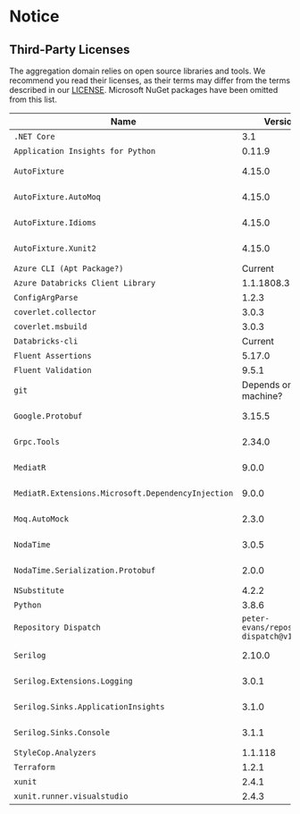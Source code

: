 # Notice

## Third-Party Licenses

The aggregation domain relies on open source libraries and tools.
We recommend you read their licenses, as their terms may differ from the terms described in our [LICENSE](https://github.com/Energinet-DataHub/geh-aggregations/blob/main/LICENSE).
Microsoft NuGet packages have been omitted from this list.

| Name | Version | Url | License |
| -- | -- | -- | -- |
| `.NET Core` | 3.1 | https://dotnet.microsoft.com/download/dotnet/3.1 | MIT |
| `Application Insights for Python` | 0.11.9 | https://pypi.org/project/applicationinsights/0.11.9 | MIT |
| `AutoFixture` | 4.15.0 | https://nugetprodusnc-northcentralus-01.regional.azure-api.net/packages/AutoFixture/4.15.0 | MIT |
| `AutoFixture.AutoMoq` | 4.15.0 | https://nugetprodusnc-northcentralus-01.regional.azure-api.net/packages/AutoFixture.AutoMoq/4.15.0 | MIT |
| `AutoFixture.Idioms` | 4.15.0 | https://nugetprodusnc-northcentralus-01.regional.azure-api.net/packages/AutoFixture.Idioms/4.15.0 | MIT |
| `AutoFixture.Xunit2` | 4.15.0 | https://nugetprodusnc-northcentralus-01.regional.azure-api.net/packages/AutoFixture.Xunit2/4.15.0 | MIT |
| `Azure CLI (Apt Package?)` | Current | ? | ? |
| `Azure Databricks Client Library` | 1.1.1808.3 | https://www.nuget.org/packages/Microsoft.Azure.Databricks.Client/1.1.1808.3 | MIT |
| `ConfigArgParse` | 1.2.3 | https://pypi.org/project/ConfigArgParse/1.2.3 | MIT |
| `coverlet.collector` | 3.0.3 | https://www.nuget.org/packages/coverlet.collector/3.0.3 | MIT |
| `coverlet.msbuild` | 3.0.3 | https://www.nuget.org/packages/coverlet.msbuild/3.0.3 | MIT |
| `Databricks-cli` | Current | https://github.com/databricks/databricks-cli | Apache-2.0 |
| `Fluent Assertions` | 5.17.0 | https://www.nuget.org/packages/FluentAssertions/5.17.0 | Apache-2.0 |
| `Fluent Validation` | 9.5.1 | https://www.nuget.org/packages/FluentValidation/9.5.1 | Apache-2.0 |
| `git` | Depends on build machine? | ? | ? |
| `Google.Protobuf` | 3.15.5 | https://nugetprodusnc-northcentralus-01.regional.azure-api.net/packages/Google.Protobuf/3.15.5 | https://github.com/protocolbuffers/protobuf/blob/master/LICENSE |
| `Grpc.Tools` | 2.34.0 | https://nugetprodusnc-northcentralus-01.regional.azure-api.net/packages/Grpc.Tools/2.34.0 | Apache-2.0 |
| `MediatR` | 9.0.0 | https://nugetprodusnc-northcentralus-01.regional.azure-api.net/packages/MediatR/9.0.0 | Apache-2.0 |
| `MediatR.Extensions.Microsoft.DependencyInjection` | 9.0.0 | https://nugetprodusnc-northcentralus-01.regional.azure-api.net/packages/MediatR.Extensions.Microsoft.DependencyInjection/9.0.0 | Apache-2.0 |
| `Moq.AutoMock` | 2.3.0 | https://nugetprodusnc-northcentralus-01.regional.azure-api.net/packages/Moq.AutoMock/2.3.0 | MIT |
| `NodaTime` | 3.0.5 | https://nugetprodusnc-northcentralus-01.regional.azure-api.net/packages/NodaTime/3.0.5 | Apache-2.0 |
| `NodaTime.Serialization.Protobuf` | 2.0.0 | https://nugetprodusnc-northcentralus-01.regional.azure-api.net/packages/NodaTime.Serialization.Protobuf/2.0.0 | Apache-2.0 |
| `NSubstitute` | 4.2.2 | https://www.nuget.org/packages/NSubstitute/4.2.2 | BSD-3-Clause |
| `Python` | 3.8.6 | ? | ? |
| `Repository Dispatch` | `peter-evans/repository-dispatch@v1` | https://github.com/peter-evans/repository-dispatch | MIT |
| `Serilog` | 2.10.0 | https://nugetprodusnc-northcentralus-01.regional.azure-api.net/packages/Serilog/2.10.0 | Apache-2.0 |
| `Serilog.Extensions.Logging` | 3.0.1 | https://nugetprodusnc-northcentralus-01.regional.azure-api.net/packages/Serilog.Extensions.Logging/3.0.1 | Apache-2.0 |
| `Serilog.Sinks.ApplicationInsights` | 3.1.0 | https://nugetprodusnc-northcentralus-01.regional.azure-api.net/packages/Serilog.Sinks.ApplicationInsights/3.1.0 | Apache-2.0 |
| `Serilog.Sinks.Console` | 3.1.1 | https://nugetprodusnc-northcentralus-01.regional.azure-api.net/packages/Serilog.Sinks.Console/3.1.1 | Apache-2.0 |
| `StyleCop.Analyzers` | 1.1.118 | https://www.nuget.org/packages/StyleCop.Analyzers/1.1.118 | Apache-2.0 |
| `Terraform` | 1.2.1 | terraform.io | Mozilla Public License 2.0 |
| `xunit` | 2.4.1 | https://www.nuget.org/packages/xunit/2.4.1 | [xunit license](https://raw.githubusercontent.com/xunit/xunit/master/license.txt) |
| `xunit.runner.visualstudio` | 2.4.3 | https://www.nuget.org/packages/xunit.runner.visualstudio/2.4.3 | [xunit license](https://raw.githubusercontent.com/xunit/xunit/master/license.txt) |
